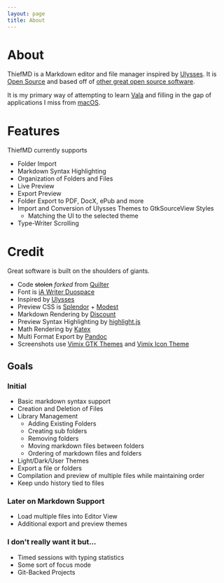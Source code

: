 ```yaml
---
layout: page
title: About
---
```


# About

ThiefMD is a Markdown editor and file manager inspired by [Ulysses](https://ulysses.app). It is [Open Source](https://github.com/kmwallio/ThiefMD) and based off of [other great open source software](#credit).

It is my primary way of attempting to learn [Vala](https://wiki.gnome.org/Projects/Vala) and filling in the gap of applications I miss from [macOS](https://apple.com). 

# Features

ThiefMD currently supports

* Folder Import
* Markdown Syntax Highlighting
* Organization of Folders and Files
* Live Preview
* Export Preview
* Folder Export to PDF, DocX, ePub and more
* Import and Conversion of Ulysses Themes to GtkSourceView Styles
  - Matching the UI to the selected theme
* Type-Writer Scrolling

# Credit

Great software is built on the shoulders of giants.

* Code <s>stolen</s> *forked* from [Quilter](https://github.com/lainsce/quilter)
* Font is [iA Writer Duospace](https://github.com/iaolo/iA-Fonts)
* Inspired by [Ulysses](https://ulyssesapp.com)
* Preview CSS is [Splendor](http://markdowncss.github.io/splendor) + [Modest](http://markdowncss.github.io/modest)
* Markdown Rendering by [Discount](http://www.pell.portland.or.us/~orc/Code/discount)
* Preview Syntax Highlighting by [highlight.js](https://highlightjs.org)
* Math Rendering by [Katex](https://katex.org)
* Multi Format Export by [Pandoc](https://pandoc.org)
* Screenshots use [Vimix GTK Themes](https://github.com/vinceliuice/vimix-gtk-themes) and [Vimix Icon Theme](https://github.com/vinceliuice/vimix-icon-theme)

## Goals

### Initial

* Basic markdown syntax support
* Creation and Deletion of Files
* Library Management
    * Adding Existing Folders
    * Creating sub folders
    * Removing folders
    * Moving markdown files between folders
    * Ordering of markdown files and folders
* Light/Dark/User Themes
* Export a file or folders
* Compilation and preview of multiple files while maintaining order
* Keep undo history tied to files

### Later on Markdown Support

* Load multiple files into Editor View
* Additional export and preview themes

### I don't really want it but...

* Timed sessions with typing statistics
* Some sort of focus mode
* Git-Backed Projects
